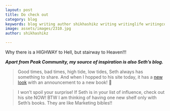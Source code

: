 ```yaml
---
layout: post
title: Do check out
category: blog
keywords: blog writing author shikhashikz writing writinglife writingcommunity dailyblogpost dailyblogpostchallenge marketing abm
image: assets/images/2310.jpg
author: shikhashikz

---
```

Why there is a HIGHWAY to Hell, but stairway to Heaven!!! 

***Apart from Peak Community, my source of inspiration is also Seth’s blog.***

>Good times, bad times, high tide, low tides, Seth always has something to share. And when I hopped to his site today, it has a [new look](https://www.sethgodin.com/) with an announcement to a new book! 📖

>I won’t spoil your surprise! If Seth is in your list of influence, check out his site NOW! BTW I am thinking of having one new shelf only with Seth’s books. They are like Marketing bibles!!
>
